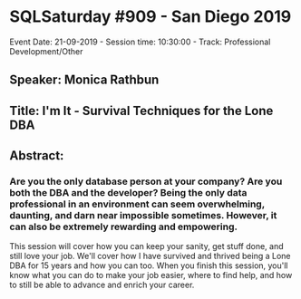 # SQLSaturday #909 - San Diego 2019
Event Date: 21-09-2019 - Session time: 10:30:00 - Track: Professional Development/Other
## Speaker: Monica Rathbun
## Title: I'm It - Survival Techniques for the Lone DBA
## Abstract:
### Are you the only database person at your company? Are you both the DBA and the developer? Being the only data professional in an environment can seem overwhelming, daunting, and darn near impossible sometimes. However, it can also be extremely rewarding and empowering. 

This session will cover how you can keep your sanity, get stuff done, and still love your job. We'll cover how I have survived and thrived being a Lone DBA for 15 years and how you can too. When you finish this session, you'll know what you can do to make your job easier, where to find help, and how to still be able to advance and enrich your career.
